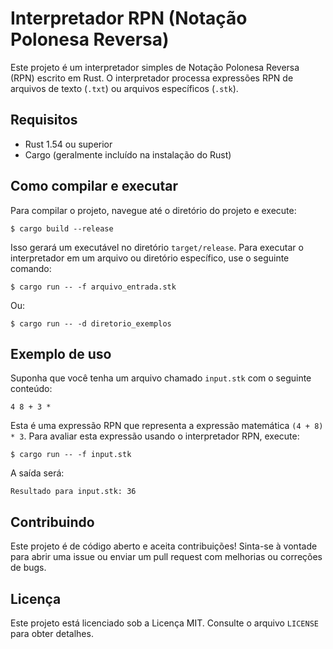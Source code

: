 # Interpretador RPN (Notação Polonesa Reversa)

Este projeto é um interpretador simples de Notação Polonesa Reversa (RPN) escrito em Rust. O interpretador processa expressões RPN de arquivos de texto (`.txt`) ou arquivos específicos (`.stk`).

## Requisitos

- Rust 1.54 ou superior
- Cargo (geralmente incluído na instalação do Rust)

## Como compilar e executar

Para compilar o projeto, navegue até o diretório do projeto e execute:

    $ cargo build --release

Isso gerará um executável no diretório `target/release`. Para executar o interpretador em um arquivo ou diretório específico, use o seguinte comando:

    $ cargo run -- -f arquivo_entrada.stk

Ou:

    $ cargo run -- -d diretorio_exemplos

## Exemplo de uso

Suponha que você tenha um arquivo chamado `input.stk` com o seguinte conteúdo:

    4 8 + 3 *

Esta é uma expressão RPN que representa a expressão matemática `(4 + 8) * 3`. Para avaliar esta expressão usando o interpretador RPN, execute:

    $ cargo run -- -f input.stk

A saída será:

    Resultado para input.stk: 36

## Contribuindo

Este projeto é de código aberto e aceita contribuições! Sinta-se à vontade para abrir uma issue ou enviar um pull request com melhorias ou correções de bugs.

## Licença

Este projeto está licenciado sob a Licença MIT. Consulte o arquivo `LICENSE` para obter detalhes.
